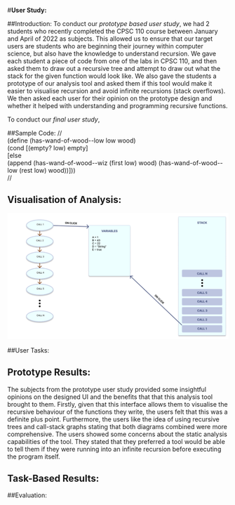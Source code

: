 #**User Study:**

##Introduction: 
To conduct our *prototype based user study*, we had 2 students who recently completed the CPSC 110 course between
January and April of 2022 as subjects. This allowed us to ensure that our target users are students who are beginning their journey 
within computer science, but also have the knowledge to understand recursion. We gave each student a piece of code from
one of the labs in CPSC 110, and then asked them to draw out a recursive tree and attempt to draw out what the stack for
the given function would look like. We also gave the students a prototype of our analysis tool and asked them if this
tool would make it easier to visualise recursion and avoid infinite recursions (stack overflows). We then asked each user
for their opinion on the prototype design and whether it helped with understanding and programming recursive functions. 


To conduct our *final user study*,


##Sample Code:
// <br>
(define (has-wand-of-wood--low low wood) <br>
(cond [(empty? low) empty] <br>
[else <br>
(append (has-wand-of-wood--wiz (first low) wood) (has-wand-of-wood--low (rest low) wood))])) <br>
//


## Visualisation of Analysis:

![Design](Prototype.PNG?raw=true "Design")


##User Tasks:

## Prototype Results:
The subjects from the prototype user study provided some insightful opinions on the designed UI and the benefits that
that this analysis tool brought to them. Firstly, given that this interface allows them to visualise the recursive behaviour
of the functions they write, the users felt that this was a definite plus point. Furthermore, the users like the idea of
using recursive trees and call-stack graphs stating that both diagrams combined were more comprehensive. The users showed
some concerns about the static analysis capabilities of the tool. They stated that they preferred a tool would be able
to tell them if they were running into an infinite recursion before executing the program itself. 

## Task-Based Results:

##Evaluation:
